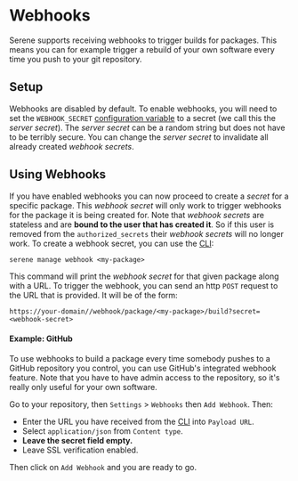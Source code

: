 # Webhooks
Serene supports receiving webhooks to trigger builds for packages. This means you can for example trigger a rebuild of your own software every time you push to your git repository.

## Setup
Webhooks are disabled by default. To enable webhooks, you will need to set the `WEBHOOK_SECRET` [configuration variable](./readme.md) to a secret (we call this the _server secret_). The _server secret_ can be a random string but does not have to be terribly secure. You can change the _server secret_ to invalidate all already created _webhook secrets_.

## Using Webhooks
If you have enabled webhooks you can now proceed to create a _secret_ for a specific package. This _webhook secret_ will only work to trigger webhooks for the package it is being created for. Note that _webhook secrets_ are stateless and are **bound to the user that has created it**. So if this user is removed from the `authorized_secrets` their _webhook secrets_ will no longer work. To create a webhook secret, you can use the [CLI](../usage/cli.md):
```
serene manage webhook <my-package>
```

This command will print the _webhook secret_ for that given package along with a URL. To trigger the webhook, you can send an http `POST` request to the URL that is provided. It will be of the form:
```
https://your-domain//webhook/package/<my-package>/build?secret=<webhook-secret>
```

#### Example: GitHub
To use webhooks to build a package every time somebody pushes to a GitHub repository you control, you can use GitHub's integrated webhook feature. Note that you have to have admin access to the repository, so it's really only useful for your own software.

Go to your repository, then `Settings` > `Webhooks` then `Add Webhook`. Then:
- Enter the URL you have received from the [CLI](../usage/cli.md) into `Payload URL`.
- Select `application/json` from `Content type`.
- **Leave the secret field empty.**
- Leave SSL verification enabled.

Then click on `Add Webhook` and you are ready to go.
